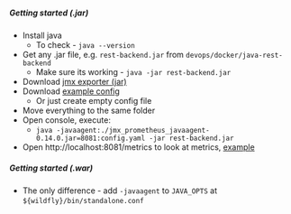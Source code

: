 ##### Getting started (.jar)
* Install java
    * To check - `java --version`
* Get any .jar file, e.g. `rest-backend.jar` from `devops/docker/java-rest-backend`
    * Make sure its working - `java -jar rest-backend.jar`
* Download [jmx exporter (jar)](https://github.com/prometheus/jmx_exporter)
* Download [example config](https://github.com/prometheus/jmx_exporter/tree/master/example_configs)
    * Or just create empty config file
* Move everything to the same folder
* Open console, execute:
    * `java -javaagent:./jmx_prometheus_javaagent-0.14.0.jar=8081:config.yaml -jar rest-backend.jar`
* Open http://localhost:8081/metrics to look at metrics, [example](example.txt)

##### Getting started (.war)
* The only difference - add `-javaagent` to `JAVA_OPTS` at `${wildfly}/bin/standalone.conf`
